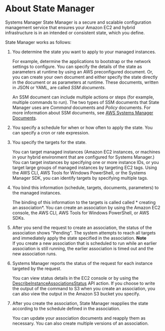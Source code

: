 # About State Manager<a name="sysman-state-about"></a>

Systems Manager State Manager is a secure and scalable configuration management service that ensures your Amazon EC2 and hybrid infrastructure is in an intended or consistent state, which you define\. 

State Manager works as follows:

1. You determine the state you want to apply to your managed instances\. 

   For example, determine the applications to bootstrap or the network settings to configure\. You can specify the details of the state as parameters at runtime by using an AWS preconfigured document\. Or, you can create your own document and either specify the state directly in the document or as parameters at runtime\. These documents, written in JSON or YAML, are called *SSM documents*\. 

   An SSM document can include multiple actions or steps \(for example, multiple commands to run\)\. The two types of SSM documents that State Manager uses are *Command* documents and *Policy* documents\. For more information about SSM documents, see [AWS Systems Manager Documents](sysman-ssm-docs.md)\.

1. You specify a schedule for when or how often to apply the state\. You can specify a cron or rate expression\.

1. You specify the targets for the state\. 

   You can target managed instances \(Amazon EC2 instances, or machines in your hybrid environment that are configured for Systems Manager\.\) You can target instances by specifying one or more instance IDs, or you target large groups of managed instances by targeting EC2 tags\. Using the AWS CLI, AWS Tools for Windows PowerShell, or the Systems Manager SDK, you can identify targets by specifying multiple tags\.

1. You bind this information \(schedule, targets, documents, parameters\) to the managed instances\. 

   The binding of this information to the targets is called called * creating an association*\. You can create an association by using the Amazon EC2 console, the AWS CLI, AWS Tools for Windows PowerShell, or AWS SDKs\.

1. After you send the request to create an association, the status of the association shows "Pending"\. The system attempts to reach all targets and immediately apply the state specified in the association\. 
**Note**  
If you create a new association that is scheduled to run while an earlier association is still running, the earlier association is timed out and the new association runs\.

1. Systems Manager reports the status of the request for each instance targeted by the request\. 

   You can view status details in the EC2 console or by using the [DescribeInstanceAssociationsStatus](https://docs.aws.amazon.com/systems-manager/latest/APIReference/API_DescribeInstanceAssociationsStatus.html) API action\. If you choose to write the output of the command to S3 when you create an association, you can also view the output in the Amazon S3 bucket you specify\.

1. After you create the association, State Manager reapplies the state according to the schedule defined in the association\. 

   You can update your association documents and reapply them as necessary\. You can also create multiple versions of an association\.